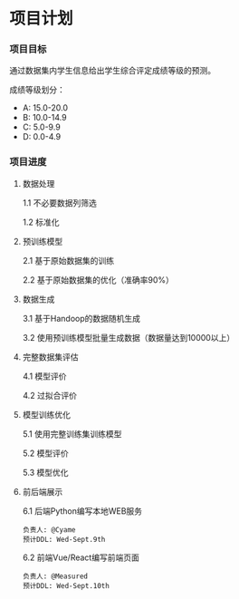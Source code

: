 # 项目计划

### 项目目标

通过数据集内学生信息给出学生综合评定成绩等级的预测。

成绩等级划分：

- A: 15.0-20.0
- B: 10.0-14.9
- C: 5.0-9.9
- D: 0.0-4.9

### 项目进度

1. 数据处理

   1.1 不必要数据列筛选
       
   1.2 标准化
   
2. 预训练模型

   2.1 基于原始数据集的训练
   
   2.2 基于原始数据集的优化（准确率90%）

3. 数据生成

   3.1 基于Handoop的数据随机生成
   
   3.2 使用预训练模型批量生成数据（数据量达到10000以上）

4. 完整数据集评估

   4.1 模型评价
   
   4.2 过拟合评价

5. 模型训练优化

   5.1 使用完整训练集训练模型
   
   5.2 模型评价
   
   5.3 模型优化

6. 前后端展示

   6.1 后端Python编写本地WEB服务
   
       负责人: @Cyame
       预计DDL: Wed-Sept.9th
   
   6.2 前端Vue/React编写前端页面
   
       负责人: @Measured
       预计DDL: Wed-Sept.10th
